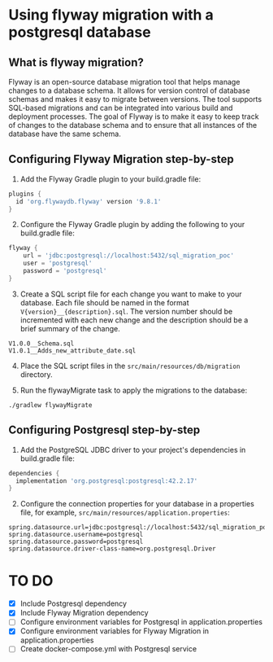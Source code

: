# Using flyway migration with a postgresql database

## What is flyway migration?

Flyway is an open-source database migration tool that helps manage changes to a database schema. It allows for version control of database schemas and makes it easy to migrate between versions. The tool supports SQL-based migrations and can be integrated into various build and deployment processes. The goal of Flyway is to make it easy to keep track of changes to the database schema and to ensure that all instances of the database have the same schema.

## Configuring Flyway Migration step-by-step

1. Add the Flyway Gradle plugin to your build.gradle file:
```groovy
plugins {
  id 'org.flywaydb.flyway' version '9.8.1'
}
```

2. Configure the Flyway Gradle plugin by adding the following to your build.gradle file:
```groovy
flyway {
    url = 'jdbc:postgresql://localhost:5432/sql_migration_poc'
    user = 'postgresql'
    password = 'postgresql'
}
```

3. Create a SQL script file for each change you want to make to your database. Each file should be named in the format `V{version}__{description}.sql`. The version number should be incremented with each new change and the description should be a brief summary of the change.
```text
V1.0.0__Schema.sql
V1.0.1__Adds_new_attribute_date.sql
```

4. Place the SQL script files in the `src/main/resources/db/migration` directory.

5. Run the flywayMigrate task to apply the migrations to the database:
```shell
./gradlew flywayMigrate
```

## Configuring Postgresql step-by-step

1. Add the PostgreSQL JDBC driver to your project's dependencies in build.gradle file:
```groovy
dependencies {
  implementation 'org.postgresql:postgresql:42.2.17'
}
```

2. Configure the connection properties for your database in a properties file, for example, `src/main/resources/application.properties`:
```properties
spring.datasource.url=jdbc:postgresql://localhost:5432/sql_migration_poc
spring.datasource.username=postgresql
spring.datasource.password=postgresql
spring.datasource.driver-class-name=org.postgresql.Driver
```

# TO DO

- [x] Include Postgresql dependency
- [x] Include Flyway Migration dependency
- [ ] Configure environment variables for Postgresql in application.properties
- [x] Configure environment variables for Flyway Migration in application.properties
- [ ] Create docker-compose.yml with Postgresql service